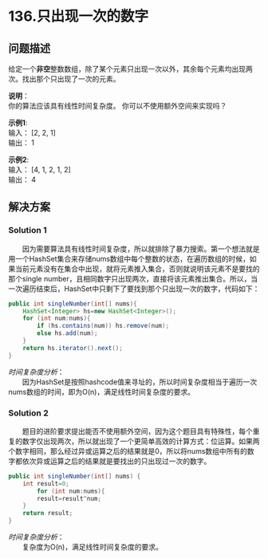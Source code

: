 # 136.只出现一次的数字

## **问题描述**  

给定一个**非空**整数数组，除了某个元素只出现一次以外，其余每个元素均出现两次。找出那个只出现了一次的元素。

**说明**：  
你的算法应该具有线性时间复杂度。 你可以不使用额外空间来实现吗？

**示例1**:  
输入： [2, 2, 1]  
输出： 1  

**示例2**:  
输入： [4, 1, 2, 1, 2]  
输出： 4  

## **解决方案**  

### **Solution 1**

&emsp;&emsp;因为需要算法具有线性时间复杂度，所以就排除了暴力搜索。第一个想法就是用一个HashSet集合来存储nums数组中每个整数的状态，在遍历数组的时候，如果当前元素没有在集合中出现，就将元素推入集合，否则就说明该元素不是要找的那个single number，且相同数字只出现两次，直接将该元素推出集合。所以，当一次遍历结束后，HashSet中只剩下了要找到那个只出现一次的数字，代码如下：  

```java
public int singleNumber(int[] nums){
    HashSet<Integer> hs=new HashSet<Integer>();
    for (int num:nums){
        if (hs.contains(num)) hs.remove(num);
        else hs.add(num);
    }
    return hs.iterator().next();
}
```

*时间复杂度分析*：  
&emsp;&emsp;因为HashSet是按照hashcode值来寻址的，所以时间复杂度相当于遍历一次nums数组的时间，即为O(n)，满足线性时间复杂度的要求。

### **Solution 2**

&emsp;&emsp;题目的进阶要求提出能否不使用额外空间，因为这个题目具有特殊性，每个重复的数字仅出现两次，所以就出现了一个更简单高效的计算方式：位运算。如果两个数字相同，那么经过异或运算之后的结果就是0，所以将nums数组中所有的数字都依次异或运算之后的结果就是要找出的只出现过一次的数字。

```java
public int singleNumber(int[] nums) {
    int result=0;
        for (int num:nums){
        result=result^num;
    }
    return result;
}
```

*时间复杂度分析*：  
&emsp;&emsp;复杂度为O(n)，满足线性时间复杂度的要求。